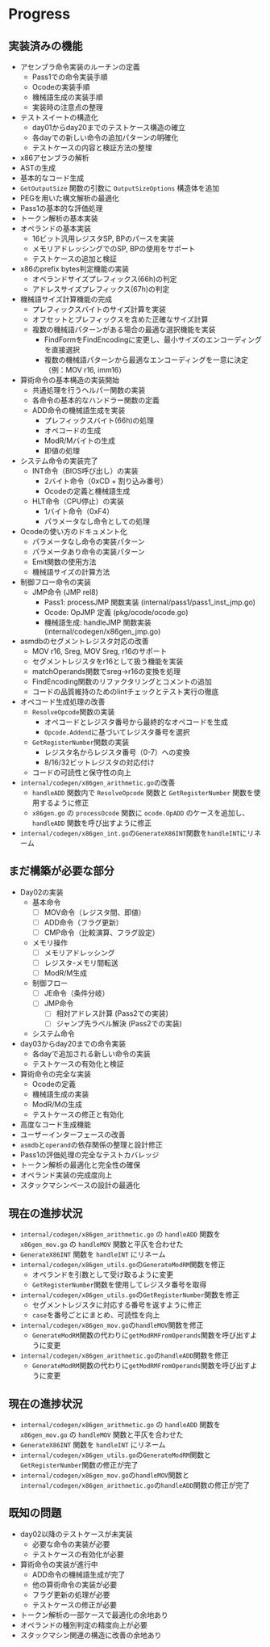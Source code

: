 # Progress

## 実装済みの機能

- アセンブラ命令実装のルーチンの定義
    - Pass1での命令実装手順
    - Ocodeの実装手順
    - 機械語生成の実装手順
    - 実装時の注意点の整理
- テストスイートの構造化
    - day01からday20までのテストケース構造の確立
    - 各dayでの新しい命令の追加パターンの明確化
    - テストケースの内容と検証方法の整理
- x86アセンブラの解析
- ASTの生成
- 基本的なコード生成
- `GetOutputSize` 関数の引数に `OutputSizeOptions` 構造体を追加
- PEGを用いた構文解析の最適化
- Pass1の基本的な評価処理
- トークン解析の基本実装
- オペランドの基本実装
  - 16ビット汎用レジスタSP, BPのパースを実装
  - メモリアドレッシングでのSP, BPの使用をサポート
  - テストケースの追加と検証
- x86のprefix bytes判定機能の実装
    - オペランドサイズプレフィックス(66h)の判定
    - アドレスサイズプレフィックス(67h)の判定
- 機械語サイズ計算機能の完成
    - プレフィックスバイトのサイズ計算を実装
    - オフセットとプレフィックスを含めた正確なサイズ計算
    - 複数の機械語パターンがある場合の最適な選択機能を実装
        - FindFormをFindEncodingに変更し、最小サイズのエンコーディングを直接選択
        - 複数の機械語パターンから最適なエンコーディングを一意に決定（例：MOV r16, imm16）
- 算術命令の基本構造の実装開始
    - 共通処理を行うヘルパー関数の実装
    - 各命令の基本的なハンドラー関数の定義
    - ADD命令の機械語生成を実装
        - プレフィックスバイト(66h)の処理
        - オペコードの生成
        - ModR/Mバイトの生成
        - 即値の処理
- システム命令の実装完了
    - INT命令（BIOS呼び出し）の実装
        - 2バイト命令（0xCD + 割り込み番号）
        - Ocodeの定義と機械語生成
    - HLT命令（CPU停止）の実装
        - 1バイト命令（0xF4）
        - パラメータなし命令としての処理
- Ocodeの使い方のドキュメント化
    - パラメータなし命令の実装パターン
    - パラメータあり命令の実装パターン
    - Emit関数の使用方法
    - 機械語サイズの計算方法
- 制御フロー命令の実装
    - JMP命令 (JMP rel8)
        - Pass1: processJMP 関数実装 (internal/pass1/pass1_inst_jmp.go)
        - Ocode: OpJMP 定義 (pkg/ocode/ocode.go)
        - 機械語生成: handleJMP 関数実装 (internal/codegen/x86gen_jmp.go)
- asmdbのセグメントレジスタ対応の改善
  - MOV r16, Sreg, MOV Sreg, r16のサポート
  - セグメントレジスタをr16として扱う機能を実装
  - matchOperands関数でsreg→r16の変換を処理
  - FindEncoding関数のリファクタリングとコメントの追加
  - コードの品質維持のためのlintチェックとテスト実行の徹底
- オペコード生成処理の改善
  - `ResolveOpcode`関数の実装
    - オペコードとレジスタ番号から最終的なオペコードを生成
    - `Opcode.Addend`に基づいてレジスタ番号を選択
  - `GetRegisterNumber`関数の実装
    - レジスタ名からレジスタ番号（0-7）への変換
    - 8/16/32ビットレジスタの対応付け
  - コードの可読性と保守性の向上
- `internal/codegen/x86gen_arithmetic.go`の改善
  - `handleADD` 関数内で `ResolveOpcode` 関数と `GetRegisterNumber` 関数を使用するように修正
  - `x86gen.go` の `processOcode` 関数に `ocode.OpADD` のケースを追加し、`handleADD` 関数を呼び出すように修正
- `internal/codegen/x86gen_int.go`の`GenerateX86INT`関数を`handleINT`にリネーム

## まだ構築が必要な部分

- Day02の実装
    - 基本命令
        - [ ] MOV命令（レジスタ間、即値）
        - [ ] ADD命令（フラグ更新）
        - [ ] CMP命令（比較演算、フラグ設定）
    - メモリ操作
        - [ ] メモリアドレッシング
        - [ ] レジスタ-メモリ間転送
        - [ ] ModR/M生成
    - 制御フロー
        - [ ] JE命令（条件分岐）
        - [ ] JMP命令
            - [ ] 相対アドレス計算 (Pass2での実装)
            - [ ] ジャンプ先ラベル解決 (Pass2での実装)
    - システム命令
- day03からday20までの命令実装
    - 各dayで追加される新しい命令の実装
    - テストケースの有効化と検証
- 算術命令の完全な実装
    - Ocodeの定義
    - 機械語生成の実装
    - ModR/Mの生成
    - テストケースの修正と有効化
- 高度なコード生成機能
- ユーザーインターフェースの改善
- `asmdb`と`operand`の依存関係の整理と設計修正
- Pass1の評価処理の完全なテストカバレッジ
- トークン解析の最適化と完全性の確保
- オペランド実装の完成度向上
- スタックマシンベースの設計の最適化

## 現在の進捗状況

- `internal/codegen/x86gen_arithmetic.go` の `handleADD` 関数を `x86gen_mov.go` の `handleMOV` 関数と平仄を合わせた
- `GenerateX86INT` 関数を `handleINT` にリネーム
- `internal/codegen/x86gen_utils.go`の`GenerateModRM`関数を修正
  - オペランドを引数として受け取るように変更
  - `GetRegisterNumber`関数を使用してレジスタ番号を取得
- `internal/codegen/x86gen_utils.go`の`GetRegisterNumber`関数を修正
  - セグメントレジスタに対応する番号を返すように修正
  - `case`を番号ごとにまとめ、可読性を向上
- `internal/codegen/x86gen_mov.go`の`handleMOV`関数を修正
  - `GenerateModRM`関数の代わりに`getModRMFromOperands`関数を呼び出すように変更
- `internal/codegen/x86gen_arithmetic.go`の`handleADD`関数を修正
  - `GenerateModRM`関数の代わりに`getModRMFromOperands`関数を呼び出すように変更

## 現在の進捗状況

- `internal/codegen/x86gen_arithmetic.go` の `handleADD` 関数を `x86gen_mov.go` の `handleMOV` 関数と平仄を合わせた
- `GenerateX86INT` 関数を `handleINT` にリネーム
- `internal/codegen/x86gen_utils.go`の`GenerateModRM`関数と`GetRegisterNumber`関数の修正が完了
- `internal/codegen/x86gen_mov.go`の`handleMOV`関数と`internal/codegen/x86gen_arithmetic.go`の`handleADD`関数の修正が完了

## 既知の問題

- day02以降のテストケースが未実装
    - 必要な命令の実装が必要
    - テストケースの有効化が必要
- 算術命令の実装が進行中
    - ADD命令の機械語生成が完了
    - 他の算術命令の実装が必要
    - フラグ更新の処理が必要
    - テストケースの修正が必要
- トークン解析の一部ケースで最適化の余地あり
- オペランドの種別判定の精度向上が必要
- スタックマシン関連の構造に改善の余地あり
